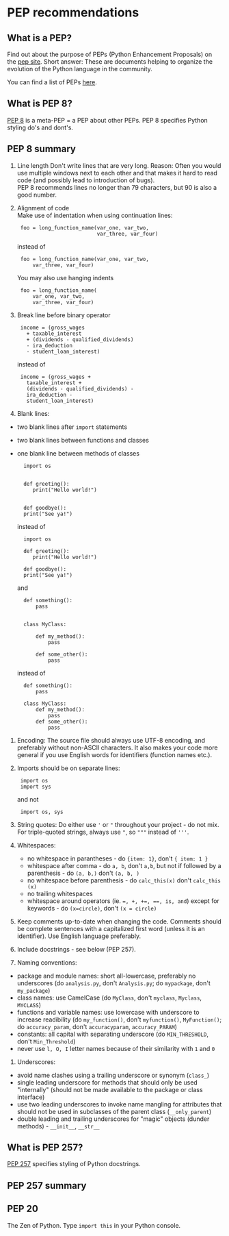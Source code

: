# PEP recommendations

## What is a PEP?

Find out about the purpose of PEPs (Python Enhancement Proposals) on the [pep site](https://peps.python.org/pep-0001/). Short answer: These are documents helping to organize the evolution of the Python language in the community.

You can find a list of PEPs [here](https://peps.python.org/).

## What is PEP 8?

[PEP 8](https://peps.python.org/pep-0008/) is a meta-PEP = a PEP about other PEPs. PEP 8 specifies Python styling do's and dont's.

## PEP 8 summary

1. Line length
Don't write lines that are very long. Reason: Often you would use multiple windows next to each other and that makes it hard to read code (and possibly lead to introduction of bugs).  
PEP 8 recommends lines no longer than 79 characters, but 90 is also a good number.

1. Alignment of code  
Make use of indentation when using continuation lines:  

        foo = long_function_name(var_one, var_two,
                                 var_three, var_four)  
                                 
    instead of 

        foo = long_function_name(var_one, var_two,
            var_three, var_four)

    You may also use hanging indents

        foo = long_function_name(
            var_one, var_two,
            var_three, var_four)

1. Break line before binary operator
        
        income = (gross_wages
          + taxable_interest
          + (dividends - qualified_dividends)
          - ira_deduction
          - student_loan_interest)

    instead of  

        income = (gross_wages +
          taxable_interest +
          (dividends - qualified_dividends) -
          ira_deduction -
          student_loan_interest)

1. Blank lines:  
- two blank lines after `import` statements
- two blank lines between functions and classes
- one blank line between methods of classes

        import os


        def greeting():
           print("Hello world!")


        def goodbye():
        print("See ya!")
    
    instead of

        import os

        def greeting():
           print("Hello world!")

        def goodbye():
        print("See ya!")

    and

        def something():
            pass


        class MyClass:

            def my_method():
                pass

            def some_other():
                pass

    instead of 

        def something():
            pass

        class MyClass:
            def my_method():
                pass
            def some_other():
                pass

1. Encoding: The source file should always use UTF-8 encoding, and preferably without non-ASCII characters. It also makes your code more general if you use English words for identifiers (function names etc.).

1. Imports should be on separate lines:

        import os
        import sys

    and not

        import os, sys

1. String quotes: Do either use `'` or `"` throughout your project - do not mix. For triple-quoted strings, always use `"`, so `"""` instead of `'''`.

1. Whitespaces:
    - no whitespace in parantheses - do `{item: 1}`, don't ```{ item: 1 }```
    - whitespace after comma - do `a, b`, don't `a,b`, but not if followed by a parenthesis - do `(a, b,)` don't `(a, b, )`
    - no whitespace before parenthesis - do `calc_this(x)` don't `calc_this (x)`
    - no trailing whitespaces
    - whitespace around operators (ie. `=, +, +=, ==, is, and`) except for keywords - do `(x=circle)`, don't `(x = circle)`
1. Keep comments up-to-date when changing the code. Comments should be complete sentences with a capitalized first word (unless it is an identifier). Use English language preferably.
1. Include docstrings - see below (PEP 257).
1. Naming conventions:
- package and module names: short all-lowercase, preferably no underscores (do `analysis.py`, don't `Analysis.py`; do `mypackage`, don't `my_package`)
- class names: use CamelCase (do `MyClass`, don't `myclass`, `Myclass`, `MYCLASS`)
- functions and variable names: use lowercase with underscore to increase readibility (do `my_function()`, don't `myfunction()`, `MyFunction()`; do `accuracy_param`, don't `accuracyparam`, `accuracy_PARAM`)
- constants: all capital with separating underscore (do `MIN_THRESHOLD`, don't `Min_Threshold`)
- never use `l, O, I` letter names because of their similarity with `1` and `0`

1. Underscores:
- avoid name clashes using a trailing underscore or synonym (`class_`)
- single leading underscore for methods that should only be used "internally" (should not be made available to the package or class interface)
- use two leading underscores to invoke name mangling for attributes that should not be used in subclasses of the parent class (`__only_parent`)
- double leading and trailing underscores for "magic" objects (dunder methods) - `__init__`, `__str__`


## What is PEP 257?

[PEP 257](https://peps.python.org/pep-0257/) specifies styling of Python docstrings.

## PEP 257 summary

## PEP 20

The Zen of Python. Type `import this` in your Python console.